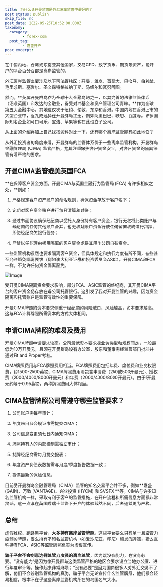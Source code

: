 ```yaml
---
title: 为什么说开曼监管是外汇离岸监管中最好的？
post_status: publish
skip_file: no
post_date: 2022-05-26T10:52:00.000Z
taxonomy:
  category:
        - forex-com
  post_tag:
        - 嘉盛开户
post_excerpt: 
---
```

在中国内地、台湾或东南亚其他国家，交易CFD、数字货币、期货等资产，能开户的平台百分百都是离岸监管的。

外汇离岸监管主要涉及以下司法管辖区：开曼、维京、百慕大、巴哈马、伯利兹、毛里求斯、塞舌尔、圣文森特格拉纳丁斯、马绍尔和瓦努阿图。

然而，**英属开曼群岛作为全球十大金融岛屿之一，以其完善的法律监管体系（沿袭英国）和发达的金融业，备受对冲基金和资产管理公司青睐。**作为全球第五大金融中心，其地位仅次于纽约、伦敦、东京和香港。中国内地在香港上市的大型企业中，近九成选择在开曼群岛注册，例如阿里巴巴、联想、百度等。许多国际知名企业如可口可乐、宝洁、苹果等也在此设立子公司。

从上面的介绍再加上自己找找资料对比一下，还有哪个离岸监管能有如此地位？

从外汇投资者的角度来看，开曼群岛的监管体系优于一些离岸监管机构。开曼群岛金融管理局 (CIMA) 监管严格，尤其注重保护客户资金安全，对客户资金的隔离保管有着严格的要求。

## 开曼CIMA监管媲美英国FCA

**在保障客户资金方面，开曼CIMA与英国金融行为监管局 (FCA) 有许多相似之处，**例如：

1. 严格规定客户资产账户的命名规则，确保资金存放于客户名下；

1. 定期对客户资金账户进行每日清算和对账；

1. 通过书面协议确保经纪商以受托人身份持有客户资金，银行无权将此类账户与经纪商的任何其他账户合并，也无权对账户资金行使任何留置权或进行扣押，即使经纪商欠银行债务；

1. 严禁以任何理由挪用隔离的客户资金或将其用作公司自有资金。

一些监管机构虽然也要求隔离客户资金，但具体规定和执行力度有所不同，有些甚至允许豁免隔离要求（例如澳大利亚证券和投资委员会ASIC）。开曼CIMA和FCA一样，不允许任何资金隔离豁免。

![Image](https://prod-files-secure.s3.us-west-2.amazonaws.com/39ed1227-6d7d-4570-be36-9ccd4a2c4241/bd849744-3fcb-4a37-8312-357962c8f065/image.png?X-Amz-Algorithm=AWS4-HMAC-SHA256&X-Amz-Content-Sha256=UNSIGNED-PAYLOAD&X-Amz-Credential=ASIAZI2LB466Y5NMONPU%2F20250220%2Fus-west-2%2Fs3%2Faws4_request&X-Amz-Date=20250220T161359Z&X-Amz-Expires=3600&X-Amz-Security-Token=IQoJb3JpZ2luX2VjEJj%2F%2F%2F%2F%2F%2F%2F%2F%2F%2FwEaCXVzLXdlc3QtMiJIMEYCIQC%2Fc%2BYbNTx86KuyawfwKo4R5fYDxknC0oQuhF3UU7DowAIhAP8qmY1SaB0ujKJRT%2BUSfQxQrIFRABjtZf7Pz2dPX2w3KogECMD%2F%2F%2F%2F%2F%2F%2F%2F%2F%2FwEQABoMNjM3NDIzMTgzODA1IgzW6%2Bt%2BC03H7GmKQZUq3APcCGgMhBzZ4Ks%2B5H6RuPNdL9oC1Kiys1pBOQVf6lxFMWfVnYeUIdGOsG5vdKqh1iuFCcAkJBN%2BCzqk%2BG6riaRVA82GtVhMv7FHwQSYCNPCp876nS%2B%2BUey4MDFYAeWh4m0nUWwtFPSVzPiUHrx2LWS5syQCTp9psZxzEfL6ZoLEc7xNB7TgVggP1C0yN3DcFHLoRhlyF581GWHnc08Mo42Kw8UNT4g5AS7KCulkzVzbIzzGbpngt7bqpaod0b%2B7438VpBsMKlCJACWdualKSBnnh7WAziAhb887GvMxb27uxN5xT8DCvPOEpFjx%2Btgsfg59RD28Uj5%2Bsu19ewLbi%2BzsJZMMJi3JivDi0xOrYJUmS1ZX8%2BipllDS4L%2FcW0PD3GCY12NFW9TnKhdYlkRnlssQ1nG1FyS9YPh3AJtikL%2BZVzMowG%2FDvFGaVe4JYe6nU4MfjTHW%2BMlTtlTBB%2Bq5MUwPZydE70GdCg%2BEbFUR0UacJnmXvDFta1auzzvOa1hwd47x0dgBddp8gINnYu0%2FO4etq6l0JPPn9XiTsi0pSkW0cIIQg%2BtiWR7n%2BzNoirR6%2Fo6FTmnp125A52tzJsvhAyCwGw5YmlAkKpvLoCIZFTTasjmmTzqvhN1zqjTK9jC%2FlN29BjqkAZDGlRI7BUiWijiaOQdPe415nnOo1Bk6SAZWnBKgWfj2wo6S%2BeOM9PEnmSQwfdDh7%2BiF9W6kkBtqtVoJVXr7iGYc8IxkChkI9ruKOwInZDrhRpLBL3xPO%2BxCXCmonuwGw805zakxexbbYxKfegbzJIRgvq4P3YnPFKXSAiRN5WWEZVr7gMD%2BiCFlRq7At%2BFfvIv3esbNfWS436SP%2BiAkSdoCDaoU&X-Amz-Signature=354a187ab72ef21a0c5cfe1f315989a708011a44cfcfa5e80c5bca026f745bec&X-Amz-SignedHeaders=host&x-id=GetObject)

受开曼CIMA隔离资金要求影响，部分FCA、ASIC监管的经纪商，其开曼CIMA平台的客户资金仍存放在母公司托管银行。这引发了我对开曼监管的兴趣，因为资金隔离和托管账户是监管有效性的重要保障。

开曼CIMA牌照的资本要求侧重于经纪商的风险敞口，风险越高，资本要求越高。这与FCA计算牌照所需资本的方式大体相同。

## **申请CIMA牌照的难易及费用**

开曼CIMA牌照申请要求较高。公司最低资本要求视业务类型和规模而定，一般最低为10万开曼元，且须在开曼群岛设有办公室，股东和董事需经监管部门批准并通过Fit and Proper考核。

CIMA牌照费用与FCA牌照费用相当。FCA牌照费用包括年费、席位费和业务权限费，约1500-2500英镑。CIMA牌照费用则包含申请费（250或500开曼元）、授权费（2000/4000/8000开曼元）和年费（2000/4000/8000开曼元）。由于1开曼元约等于0.95英镑，两种牌照费用大体相当。

## CIMA监管牌照公司需遵守哪些监管要求？

1. 公司账户需每年审计；

1. 年度账目及合规证书需提交CIMA；

1. 公司信息变更须七日内通知CIMA；

1. 牌照持有人的内部控制需独立审计；

1. 持牌经纪商需每月提交报表；

1. 年度资产负债表数据需与月度/季度报告数据一致；

1. 提供最新的保险信息。

目前受开曼群岛金融管理局（CIMA）监管的知名交易平台并不多，例如**嘉盛 (GAIN)、万致 (VANTAGE)、兴业投资 (HYCM) 和 SVSFX **等。CIMA与许多知名监管机构一样，采取有利于客户的监管措施，在开户流程和所需信息方面都非常灵活。这一点与在英国或瑞士监管下开户的体验截然不同，后者通常更为严格。

## 总结

虚假维权、跑路黑平台，**大多持有离岸监管牌照**。这些平台要么只有单一且监管力度弱的牌照，要么持有不知名监管机构（如爱沙尼亚、印尼）颁发的牌照，要么宣称持有FCA、ASIC等监管牌照但实为虚假宣传。

**骗子平台不会刻意选择监管力度强的离岸监管**，因为既没有能力，也没有必要。“没有能力”是因为像开曼群岛这类监管严格的地区会要求设立当地办公室、进行年度审计等，操作起来非常麻烦；“没有必要”是因为国内很多人对外汇交易不了解，他们不会辨别监管机构的真伪，骗子平台无论宣传什么监管牌照，他们都会轻易相信，根本不在乎这些离岸监管机构所在的岛国名气大小。